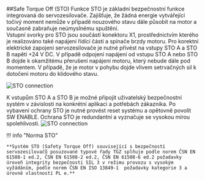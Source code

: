 ##Safe Torque Off (STO)
Funkce STO je základní bezpečnostní funkce integrovaná do servozesilovače. 
Zajišťuje, že žádná energie vytvářející točivý moment nemůže v případě nouzového stavu dále působit na motor a současně zabraňuje neúmyslnému spuštění.   
Vstupní svorky pro STO jsou součástí konektoru X1, prostřednictvím kterého je realizováno také napájení řídící části a spínače brzdy motoru. 
Pro korektní elektrické zapojení servozesilovače je nutné přivést na vstupy STO A a STO B napětí +24 V DC. 
V případě odpojení napájení od vstupu STO A nebo STO B dojde k okamžitému přerušení napájení motoru, který nebude dále pod momentem. 
V případě, že je motor v pohybu dojde vlivem setrvačných sil k dotočení motoru do klidového stavu.

![STO connection](../../../../source/common/img/STOpins.png)

K vstupům STO A a STO B je možné připojit uživatelský bezpečnostní systém v závislosti na konkrétní aplikaci a potřebách zákazníka.
Po vybavení ochrany STO je nutné provést reset systému a opětovně povolit SW ENABLE. 
Ochrana STO je redundantní a vyznačuje se vysokou mírou spolehlivosti.
![STO connection](../../../../source/common/img/STOschematic.png)

!!! info "Norma STO"

	**Systém STO (Safety Torque Off) související s bezpečností servozesilovačů posuzované typové řady TGZ splňuje podle norem ČSN EN 61508-1 ed.2, ČSN EN 61508-2 ed.2, ČSN EN 61508-6 ed.2 požadavky
	úroveň integrity bezpečnosti SIL 3 v režimu provozu s vysokým vyžádáním, podle norem ČSN EN ISO 13849-1  požadavky kategorie 3 a úrovně vlastností PL e.**

